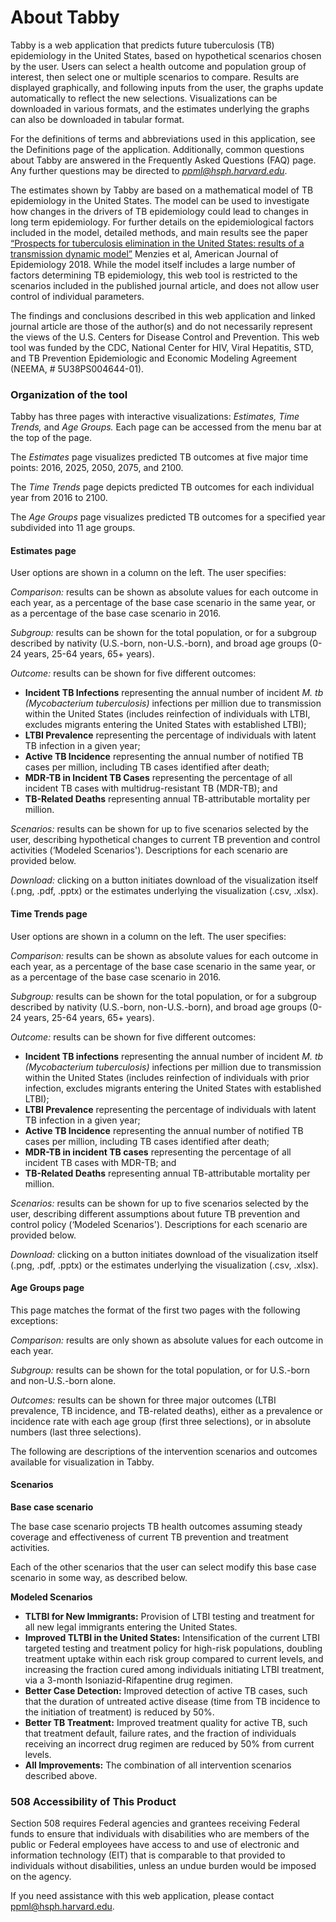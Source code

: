 About Tabby
===========


Tabby is a web application that predicts future tuberculosis (TB)
epidemiology in the United States, based on hypothetical scenarios
chosen by the user. Users can select a health outcome and population
group of interest, then select one or multiple scenarios to compare.
Results are displayed graphically, and following inputs from the user,
the graphs update automatically to reflect the new selections.
Visualizations can be downloaded in various formats, and the estimates
underlying the graphs can also be downloaded in tabular format.

For the definitions of terms and abbreviations used in this application,
see the Definitions page of the application. Additionally, common
questions about Tabby are answered in the Frequently Asked Questions
(FAQ) page. Any further questions may be directed
to [*ppml@hsph.harvard.edu*](mailto:ppml@hsph.harvard.edu).

The estimates shown by Tabby are based on a mathematical model of TB
epidemiology in the United States. The model can be used to investigate how
changes in the drivers of TB epidemiology could lead to changes in long term
epidemiology. For further details on the epidemiological factors included in the
model, detailed methods, and main results see the paper [“Prospects for
tuberculosis elimination in the United States: results of a transmission dynamic
model”](https://academic.oup.com/aje/article/187/9/2011/4995883) Menzies et al,
American Journal of Epidemiology 2018. While the model itself includes a large
number of factors determining TB epidemiology,
this web tool is restricted to the scenarios included in the published journal
article, and does not allow user control of individual parameters.

The findings and conclusions described in this web application and
linked journal article are those of the author(s) and do not necessarily
represent the views of the U.S. Centers for Disease Control and
Prevention. This web tool was funded by the CDC, National Center for
HIV, Viral Hepatitis, STD, and TB Prevention Epidemiologic and Economic
Modeling Agreement (NEEMA, \# 5U38PS004644-01).

### Organization of the tool

Tabby has three pages with interactive visualizations: *Estimates, Time
Trends,* and *Age Groups.* Each page can be accessed from the menu bar
at the top of the page.

The *Estimates* page visualizes predicted TB outcomes at five major time
points: 2016, 2025, 2050, 2075, and 2100.

The *Time Trends* page depicts predicted TB outcomes for each individual
year from 2016 to 2100.

The *Age Groups* page visualizes predicted TB outcomes for a specified
year subdivided into 11 age groups.

#### Estimates page

User options are shown in a column on the left. The user specifies:

*Comparison:* results can be shown as absolute values for each outcome
in each year, as a percentage of the base case scenario in the same
year, or as a percentage of the base case scenario in 2016.

*Subgroup:* results can be shown for the total population, or for a
subgroup described by nativity (U.S.-born, non-U.S.-born), and broad age
groups (0-24 years, 25-64 years, 65+ years).

*Outcome:* results can be shown for five different outcomes:

-   **Incident TB Infections** representing the annual number of
    incident *M. tb (Mycobacterium tuberculosis)* infections per million
    due to transmission within the United States (includes reinfection of
    individuals with LTBI, excludes migrants entering the United States with
    established LTBI);
-   **LTBI Prevalence** representing the percentage of individuals with
    latent TB infection in a given year;
-   **Active TB Incidence** representing the annual number of notified TB
    cases per million, including TB cases identified after death;
-   **MDR-TB in Incident TB Cases** representing the percentage of all
    incident TB cases with multidrug-resistant TB (MDR-TB); and
-   **TB-Related Deaths** representing annual TB-attributable mortality
    per million.

*Scenarios:* results can be shown for up to five scenarios selected by
the user, describing hypothetical changes to current TB prevention and
control activities (‘Modeled Scenarios'). Descriptions for
each scenario are provided below.

*Download:* clicking on a button initiates download of the visualization
itself (.png, .pdf, .pptx) or the estimates underlying the visualization
(.csv, .xlsx).


#### Time Trends page

User options are shown in a column on the left. The user specifies:

*Comparison:* results can be shown as absolute values for each outcome
in each year, as a percentage of the base case scenario in the same
year, or as a percentage of the base case scenario in 2016.

*Subgroup:* results can be shown for the total population, or for a
subgroup described by nativity (U.S.-born, non-U.S.-born), and broad age
groups (0-24 years, 25-64 years, 65+ years).

*Outcome:* results can be shown for five different outcomes:

-   **Incident TB infections** representing the annual number of
    incident *M. tb (Mycobacterium tuberculosis)* infections per million
    due to transmission within the United States (includes reinfection of
    individuals with prior infection, excludes migrants entering the
    United States with established LTBI);
-   **LTBI Prevalence** representing the percentage of individuals with
    latent TB infection in a given year;
-   **Active TB Incidence** representing the annual number of notified TB
    cases per million, including TB cases identified after death;
-   **MDR-TB in incident TB cases** representing the percentage of all
    incident TB cases with MDR-TB; and
-   **TB-Related Deaths** representing annual TB-attributable mortality
    per million.

*Scenarios:* results can be shown for up to five scenarios selected by
the user, describing different assumptions about future TB prevention
and control policy (‘Modeled Scenarios'). Descriptions for
each scenario are provided below.

*Download:* clicking on a button initiates download of the visualization
itself (.png, .pdf, .pptx) or the estimates underlying the visualization
(.csv, .xlsx).

#### Age Groups page

This page matches the format of the first two pages with the following
exceptions:

*Comparison:* results are only shown as absolute values for each outcome
in each year.

*Subgroup:* results can be shown for the total population, or for
U.S.-born and non-U.S.-born alone.

*Outcomes:* results can be shown for three major outcomes (LTBI
prevalence, TB incidence, and TB-related deaths), either as a prevalence
or incidence rate with each age group (first three selections), or in
absolute numbers (last three selections).

The following are descriptions of the intervention scenarios and
outcomes available for visualization in Tabby.

#### Scenarios

**Base case scenario**

The base case scenario projects TB health outcomes assuming steady
coverage and effectiveness of current TB prevention and treatment
activities.

Each of the other scenarios that the user can select modify this base
case scenario in some way, as described below.

**Modeled Scenarios**

-   **TLTBI for New Immigrants:** Provision of LTBI testing and treatment
    for all new legal immigrants entering the United States.
-   **Improved TLTBI in the United States:** Intensification of the
    current LTBI targeted testing and treatment policy for high-risk
    populations, doubling treatment uptake within each risk group
    compared to current levels, and increasing the fraction cured among
    individuals initiating LTBI treatment, via a 3-month
    Isoniazid-Rifapentine drug regimen.
-   **Better Case Detection:** Improved detection of active TB cases, such
    that the duration of untreated active disease (time from TB
    incidence to the initiation of treatment) is reduced by 50%.
-   **Better TB Treatment:** Improved treatment quality for active TB,
    such that treatment default, failure rates, and the fraction of
    individuals receiving an incorrect drug regimen are reduced by 50%
    from current levels.
-   **All Improvements:** The combination of all intervention scenarios
    described above.

### 508 Accessibility of This Product

Section 508 requires Federal agencies and grantees receiving Federal
funds to ensure that individuals with disabilities who are members of
the public or Federal employees have access to and use of electronic and
information technology (EIT) that is comparable to that provided to
individuals without disabilities, unless an undue burden would be
imposed on the agency.

If you need assistance with this web application, please contact
<ppml@hsph.harvard.edu>.

### 
